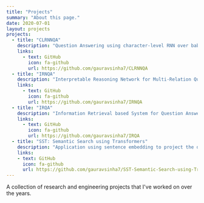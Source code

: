 ```yaml
---
title: "Projects"
summary: "About this page."
date: 2020-07-01
layout: projects
projects:
  - title: "CLRNNQA"
    description: "Question Answering using character-level RNN over babi (FAIR dataset) and SQUAD (Stanford dataset)"
    links:
      - text: GitHub
        icon: fa-github
        url: https://github.com/gauravsinha7/CLRNNQA
  - title: "IRNQA"
    description: "Interpretable Reasoning Network for Multi-Relation Question Answering"
    links:
      - text: GitHub
        icon: fa-github
        url: https://github.com/gauravsinha7/IRNQA
  - title: "IRQA"
    description: "Information Retrieval based System for Question Answering"
    links:
      - text: GitHub
        icon: fa-github
        url: https://github.com/gauravsinha7/IRQA
  - title: "SST: Semantic Search using Transformers"
    description: "Application using sentence embedding to project the documents in a high dimensional space and find most similarities."
    links:
    - text: GitHub
      icon: fa-github
      url: https://github.com/gauravsinha7/SST-Semantic-Search-using-Transformers
---
```


A collection of research and engineering projects that I've worked on over the years.
